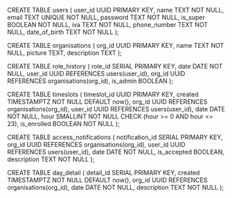 CREATE TABLE users (
    user_id UUID PRIMARY KEY,
    name TEXT NOT NULL,
    email TEXT UNIQUE NOT NULL,
    password TEXT NOT NULL,
    is_super BOOLEAN NOT NULL,
    iva TEXT NOT NULL,
    phone_number TEXT NOT NULL,
    date_of_birth TEXT NOT NULL
);

CREATE TABLE organisations (
    org_id UUID PRIMARY KEY,
    name TEXT NOT NULL,
    picture TEXT,
    description TEXT
);

CREATE TABLE role_history (
    role_id SERIAL PRIMARY KEY,
    date DATE NOT NULL,
    user_id UUID REFERENCES users(user_id),
    org_id UUID REFERENCES organisations(org_id),
    is_admin BOOLEAN
);

CREATE TABLE timeslots (
    timeslot_id UUID PRIMARY KEY,
    created TIMESTAMPTZ NOT NULL DEFAULT now(),
    org_id UUID REFERENCES organisations(org_id),
    user_id UUID REFERENCES users(user_id),
    date DATE NOT NULL,
    hour SMALLINT NOT NULL CHECK (hour >= 0 AND hour <= 23),
    is_enrolled BOOLEAN NOT NULL
);

CREATE TABLE access_notifications (
    notification_id SERIAL PRIMARY KEY,
    org_id UUID REFERENCES organisations(org_id),
    user_id UUID REFERENCES users(user_id),
    date DATE NOT NULL,
    is_accepted BOOLEAN,
    description TEXT NOT NULL
);

CREATE TABLE day_detail (
    detail_id SERIAL PRIMARY KEY,
    created TIMESTAMPTZ NOT NULL DEFAULT now(),
    org_id UUID REFERENCES organisations(org_id),
    date DATE NOT NULL,
    description TEXT NOT NULL
);
